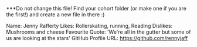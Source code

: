 ***Do not change this file! Find your cohort folder (or make one if you are the first!) and create a new file in there :)

Name: Jenny Rafferty
Likes: Rollerskating, running, Reading
Dislikes: Mushrooms and cheese
Favourite Quote: 'We're all in the gutter but some of us are looking at the stars'
GitHub Profile URL: https://github.com/rennyjaff
